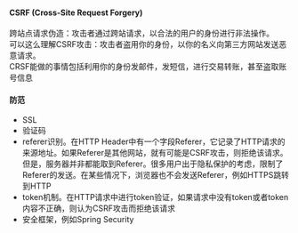 #### CSRF (Cross-Site Request Forgery)
跨站点请求伪造：攻击者通过跨站请求，以合法的用户的身份进行非法操作。   
可以这么理解CSRF攻击：攻击者盗用你的身份，以你的名义向第三方网站发送恶意请求。   
CRSF能做的事情包括利用你的身份发邮件，发短信，进行交易转账，甚至盗取账号信息

#### 防范
- SSL
- 验证码
- referer识别。在HTTP Header中有一个字段Referer，它记录了HTTP请求的来源地址。如果Referer是其他网站，就有可能是CSRF攻击，则拒绝该请求。但是，服务器并非都能取到Referer。很多用户出于隐私保护的考虑，限制了Referer的发送。在某些情况下，浏览器也不会发送Referer，例如HTTPS跳转到HTTP
- token机制。在HTTP请求中进行token验证，如果请求中没有token或者token内容不正确，则认为CSRF攻击而拒绝该请求
- 安全框架，例如Spring Security

